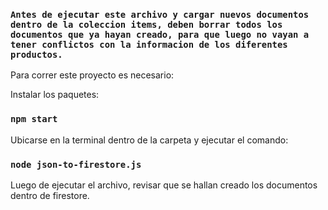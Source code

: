 ### `Antes de ejecutar este archivo y cargar nuevos documentos dentro de la coleccion items, deben borrar todos los documentos que ya hayan creado, para que luego no vayan a tener conflictos con la informacion de los diferentes productos.`

Para correr este proyecto es necesario:

Instalar los paquetes:
### `npm start`

Ubicarse en la terminal dentro de la carpeta y ejecutar el comando:

### `node json-to-firestore.js`

Luego de ejecutar el archivo, revisar que se hallan creado los documentos dentro de firestore.

